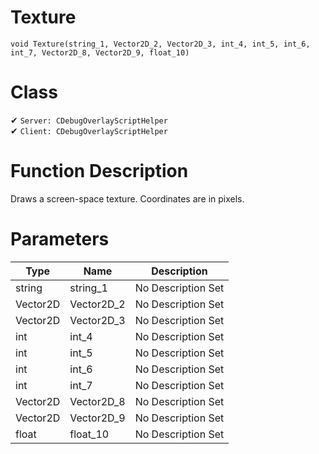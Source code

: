 # Texture
```
void Texture(string_1, Vector2D_2, Vector2D_3, int_4, int_5, int_6, int_7, Vector2D_8, Vector2D_9, float_10)
```
# Class
✔ `Server: CDebugOverlayScriptHelper`  
✔ `Client: CDebugOverlayScriptHelper`  

# Function Description
Draws a screen-space texture. Coordinates are in pixels.
# Parameters
Type|Name|Description
--|--|--
string|string_1|No Description Set
Vector2D|Vector2D_2|No Description Set
Vector2D|Vector2D_3|No Description Set
int|int_4|No Description Set
int|int_5|No Description Set
int|int_6|No Description Set
int|int_7|No Description Set
Vector2D|Vector2D_8|No Description Set
Vector2D|Vector2D_9|No Description Set
float|float_10|No Description Set
